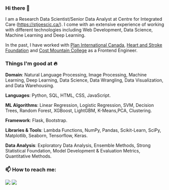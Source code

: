 ### Hi there 👋

<!--
**tanupunjani/tanupunjani** is a ✨ _special_ ✨ repository because its `README.md` (this file) appears on your GitHub profile.

Here are some ideas to get you started:-->

I am a Research Data Scientist/Senior Data Analyst at Centre for Integrated Care (https://stjoescic.ca/). I come with an extensive experience of working with different technologies including Web Development, Data Science, Machine Learning and Deep Learning.

In the past, I have worked with [Plan International Canada](https://plancanada.ca/), [Heart and Stroke Foundation](https://www.heartandstroke.ca/) and [Cost Mountain College](https://www.coastmountaincollege.ca/) as a Frontend Engineer.

### Things I'm good at 🔥
**Domain**: Natural Language Processing, Image Processing, Machine Learning, Deep Learning, Data Science, Data Wrangling, Data Visualization, and Data Warehousing.

**Languages**: Python, SQL, HTML, CSS, JavaScript.

**ML Algorithms**: Linear Regression, Logistic Regression, SVM, Decision Trees, Random Forest, XGBoost, LightGBM, K-Means,PCA, Clustering.

**Framework**: Flask, Bootstrap.

**Libraries & Tools**: Lambda Functions, NumPy, Pandas, Scikit-Learn, SciPy, Matplotlib, Seaborn, Tensorflow, Keras.

**Data Analysis**: Exploratory Data Analysis, Ensemble Methods, Strong Statistical Foundation, Model Development & Evaluation Metrics, Quantitative Methods.


### 📫 How to reach me: 

<a href="https://www.linkedin.com/in/tanvi-punjani-49493490/" rel="nofollow"><img src="https://camo.githubusercontent.com/7b192dd5706fb493cac4efdb837b8649e6f24188f962c65510c5ab1dcba915cd/68747470733a2f2f696d672e69636f6e73382e636f6d2f646f6f646c652f36342f3030303030302f6c696e6b6564696e2d636972636c65642e706e67" data-canonical-src="https://img.icons8.com/doodle/64/000000/linkedin-circled.png" style="max-width: 100%;"></a> <a href="https://medium.com/@tanvipunjani" rel="nofollow"><img src="https://camo.githubusercontent.com/8548e0174b1f4a4c387ab781988493b69f1b6bd4505b27654c3b7ef1c2574e5f/68747470733a2f2f696d672e69636f6e73382e636f6d2f6475736b2f36342f3030303030302f6d656469756d2d6e65772e706e67" data-canonical-src="https://img.icons8.com/dusk/64/000000/medium-new.png" style="max-width: 100%;"></a>


